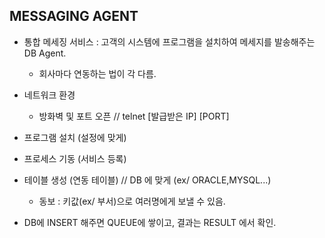 ## MESSAGING AGENT

* 통합 메세징 서비스 : 고객의 시스템에 프로그램을 설치하여 메세지를 발송해주는 DB Agent.
  * 회사마다 연동하는 법이 각 다름.

* 네트워크 환경
  * 방화벽 및 포트 오픈 // telnet [발급받은 IP] [PORT]
* 프로그램 설치 (설정에 맞게)
* 프로세스 기동 (서비스 등록)
* 테이블 생성 (연동 테이블) // DB 에 맞게 (ex/ ORACLE,MYSQL...)
  * 동보 : 키값(ex/ 부서)으로 여러명에게 보낼 수 있음.
* DB에 INSERT 해주면 QUEUE에 쌓이고, 결과는 RESULT 에서 확인.
